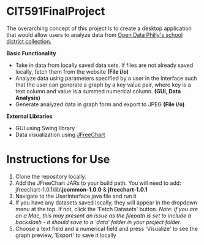 # CIT591FinalProject

The overarching concept of this project is to create a desktop application that would allow users to analyze data from <a href="https://www.opendataphilly.org/dataset?organization=school-district-of-philadelphia">Open Data Philly's school district collection.</a>

<b>Basic Functionality</b><ul>
  <li>Take in data from locally saved data sets. If files are not already saved locally, fetch them from the website <b>(File i/o)</b></li>
  <li>Analyze data using parameters specified by a user in the interface such that the user can generate a graph by a key value pair, where key is a text column and value is a summed numerical column. <b>(GUI, Data Analysis)</b></li>
  <li>Generate analyzed data in graph form and export to JPEG <b>(File i/o)</b></li>
  </ul>

<b>External Libraries</b><ul>
  <li>GUI using Swing library</li>
  <li>Data visualization using <a href="http://www.jfree.org/jfreechart/">JFreeChart</a></li></ul>

<h1>Instructions for Use</h1>
<ol>
  <li>Clone the repository locally.</li>
  <li>Add the JFreeChart JARs to your build path. You will need to add: jfreechart-1.0.1\lib\<b>jcommon-1.0.0</b> & <b>jfreechart-1.0.1</b></li>
  <li>Navigate to the UserInterface.java file and run it</li>
  <li>If you have any datasets saved locally, they will appear in the dropdown menu at the top. If not, click the 'Fetch Datasets' button. <i>Note: if you are on a Mac, this may present an issue as the filepath is set to include a backslash - it should save to a 'data' folder in your project folder.</i></li>
  <li>Choose a text field and a numerical field and press 'Visualize' to see the graph preview, 'Export' to save it locally</li>
  </ol>
